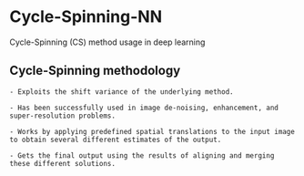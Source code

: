 # Cycle-Spinning-NN
Cycle-Spinning (CS) method usage in deep learning

## Cycle-Spinning methodology

    - Exploits the shift variance of the underlying method.

    - Has been successfully used in image de-noising, enhancement, and super-resolution problems. 

    - Works by applying predefined spatial translations to the input image to obtain several different estimates of the output.

    - Gets the final output using the results of aligning and merging these different solutions. 


